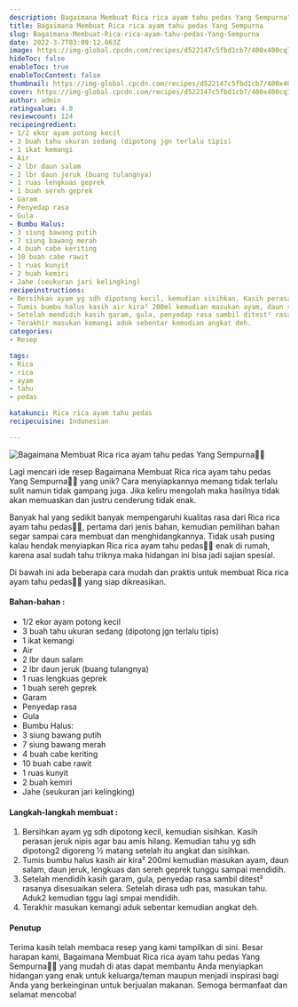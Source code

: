 ```yaml
---
description: Bagaimana Membuat Rica rica ayam tahu pedas Yang Sempurna"
title: Bagaimana Membuat Rica rica ayam tahu pedas Yang Sempurna
slug: Bagaimana-Membuat-Rica-rica-ayam-tahu-pedas-Yang-Sempurna
date: 2022-3-7T03:09:12.063Z
image: https://img-global.cpcdn.com/recipes/d522147c5fbd1cb7/400x400cq70/photo.jpg
hideToc: false
enableToc: true
enableTocContent: false
thumbnail: https://img-global.cpcdn.com/recipes/d522147c5fbd1cb7/400x400cq70/photo.jpg
cover: https://img-global.cpcdn.com/recipes/d522147c5fbd1cb7/400x400cq70/photo.jpg
author: admin
ratingvalue: 4.8
reviewcount: 124
recipeingredient:
- 1/2 ekor ayam potong kecil
- 3 buah tahu ukuran sedang (dipotong jgn terlalu tipis)
- 1 ikat kemangi
- Air
- 2 lbr daun salam
- 2 lbr daun jeruk (buang tulangnya)
- 1 ruas lengkuas geprek
- 1 buah sereh geprek
- Garam
- Penyedap rasa
- Gula
- Bumbu Halus:
- 3 siung bawang putih
- 7 siung bawang merah
- 4 buah cabe keriting
- 10 buah cabe rawit
- 1 ruas kunyit
- 2 buah kemiri
- Jahe (seukuran jari kelingking)
recipeinstructions:
- Bersihkan ayam yg sdh dipotong kecil, kemudian sisihkan. Kasih perasan jeruk nipis agar bau amis hilang. Kemudian tahu yg sdh dipotong2 digoreng ½ matang setelah itu angkat dan sisihkan.
- Tumis bumbu halus kasih air kira² 200ml kemudian masukan ayam, daun salam, daun jeruk, lengkuas dan sereh geprek tunggu sampai mendidih.
- Setelah mendidih kasih garam, gula, penyedap rasa sambil ditest² rasanya disesuaikan selera. Setelah dirasa udh pas, masukan tahu. Aduk2 kemudian tggu lagi smpai mendidih.
- Terakhir masukan kemangi aduk sebentar kemudian angkat deh.
categories:
- Resep

tags:
- Rica
- rica
- ayam
- tahu
- pedas

katakunci: Rica rica ayam tahu pedas
recipecuisine: Indonesian

---
```


![Bagaimana Membuat Rica rica ayam tahu pedas Yang Sempurna👩‍🍳](https://img-global.cpcdn.com/recipes/d522147c5fbd1cb7/400x400cq70/photo.jpg)

Lagi mencari ide resep Bagaimana Membuat Rica rica ayam tahu pedas Yang Sempurna👩‍🍳 yang unik? Cara menyiapkannya memang tidak terlalu sulit namun tidak gampang juga. Jika keliru mengolah maka hasilnya tidak akan memuaskan dan justru cenderung tidak enak.

Banyak hal yang sedikit banyak mempengaruhi kualitas rasa dari Rica rica ayam tahu pedas👩‍🍳, pertama dari jenis bahan, kemudian pemilihan bahan segar sampai cara membuat dan menghidangkannya. Tidak usah pusing kalau hendak menyiapkan Rica rica ayam tahu pedas👩‍🍳 enak di rumah, karena asal sudah tahu triknya maka hidangan ini bisa jadi sajian spesial.

Di bawah ini ada beberapa cara mudah dan praktis untuk membuat Rica rica ayam tahu pedas👩‍🍳 yang siap dikreasikan.

<!--inarticleads1-->

#### Bahan-bahan :

- 1/2 ekor ayam potong kecil
- 3 buah tahu ukuran sedang (dipotong jgn terlalu tipis)
- 1 ikat kemangi
- Air
- 2 lbr daun salam
- 2 lbr daun jeruk (buang tulangnya)
- 1 ruas lengkuas geprek
- 1 buah sereh geprek
- Garam
- Penyedap rasa
- Gula
- Bumbu Halus:
- 3 siung bawang putih
- 7 siung bawang merah
- 4 buah cabe keriting
- 10 buah cabe rawit
- 1 ruas kunyit
- 2 buah kemiri
- Jahe (seukuran jari kelingking)

<!--inarticleads2-->

#### Langkah-langkah membuat :

1. Bersihkan ayam yg sdh dipotong kecil, kemudian sisihkan. Kasih perasan jeruk nipis agar bau amis hilang. Kemudian tahu yg sdh dipotong2 digoreng ½ matang setelah itu angkat dan sisihkan.
1. Tumis bumbu halus kasih air kira² 200ml kemudian masukan ayam, daun salam, daun jeruk, lengkuas dan sereh geprek tunggu sampai mendidih.
1. Setelah mendidih kasih garam, gula, penyedap rasa sambil ditest² rasanya disesuaikan selera. Setelah dirasa udh pas, masukan tahu. Aduk2 kemudian tggu lagi smpai mendidih.
1. Terakhir masukan kemangi aduk sebentar kemudian angkat deh.

#### Penutup

Terima kasih telah membaca resep yang kami tampilkan di sini. Besar harapan kami, Bagaimana Membuat Rica rica ayam tahu pedas Yang Sempurna👩‍🍳 yang mudah di atas dapat membantu Anda menyiapkan hidangan yang enak untuk keluarga/teman maupun menjadi inspirasi bagi Anda yang berkeinginan untuk berjualan makanan. Semoga bermanfaat dan selamat mencoba!